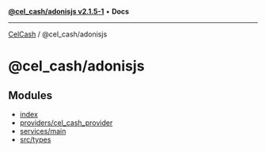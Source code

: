 [**@cel_cash/adonisjs v2.1.5-1**](README.md) • **Docs**

***

[CelCash](../../README.md) / @cel\_cash/adonisjs

# @cel\_cash/adonisjs

## Modules

- [index](index/README.md)
- [providers/cel\_cash\_provider](providers/cel_cash_provider/README.md)
- [services/main](services/main/README.md)
- [src/types](src/types/README.md)
